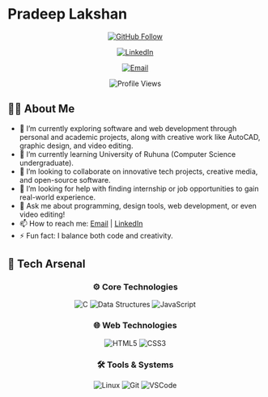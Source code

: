 # Pradeep Lakshan

<p align="center">
  
  <a href="https://github.com/bandaraHmpl">
    <img src="https://img.shields.io/github/followers/your_github_username?label=Follow&style=social" alt="GitHub Follow">
  </a>

</p>

<p align="center">
  
  <a href="https://linkedin.com/in/bandaraHmpl">
    <img src="https://img.shields.io/badge/LinkedIn-0077B5?style=flat&logo=linkedin&logoColor=white" alt="LinkedIn">
  </a>

</p>

<p align="center">
  
  <a href="mailto:lakshanbandara455@gmail.com">
    <img src="https://img.shields.io/badge/Email-D14836?style=flat&logo=gmail&logoColor=white" alt="Email">
  </a>

</p>

<p align="center">
  
  <img src="https://komarev.com/ghpvc/?username=bandaraHmpl&color=blue" alt="Profile Views">

</p>

## 👨‍💻 About Me
- 🔭 I’m currently exploring software and web development through personal and academic projects, along with creative work like AutoCAD, graphic design, and video editing.
- 🌱 I’m currently learning University of Ruhuna (Computer Science undergraduate).
- 👯 I’m looking to collaborate on innovative tech projects, creative media, and open-source software.
- 🤔 I’m looking for help with finding internship or job opportunities to gain real-world experience.
- 💬 Ask me about programming, design tools, web development, or even video editing!
- 📫 How to reach me: [Email](mailto:lakshanbandara455@gmail.com) | [LinkedIn](https://linkedin.com/in/bandaraHmpl)
- ⚡ Fun fact: I balance both code and creativity.

## 🧰 Tech Arsenal

<div align="center">

### ⚙️ Core Technologies
![C](https://img.shields.io/badge/C-00599C?style=for-the-badge&logo=c&logoColor=white)
![Data Structures](https://img.shields.io/badge/DATA%20STRUCTURES-8E44AD?style=for-the-badge&logo=databricks&logoColor=white)
![JavaScript](https://img.shields.io/badge/JAVASCRIPT-F7DF1E?style=for-the-badge&logo=javascript&logoColor=black)

### 🌐 Web Technologies
![HTML5](https://img.shields.io/badge/HTML5-E34F26?style=for-the-badge&logo=html5&logoColor=white)
![CSS3](https://img.shields.io/badge/CSS3-1572B6?style=for-the-badge&logo=css3&logoColor=white)

### 🛠 Tools & Systems
![Linux](https://img.shields.io/badge/LINUX-FCC624?style=for-the-badge&logo=linux&logoColor=black)
![Git](https://img.shields.io/badge/GIT-F05032?style=for-the-badge&logo=git&logoColor=white)
![VSCode](https://img.shields.io/badge/VSCODE-007ACC?style=for-the-badge&logo=visualstudiocode&logoColor=white)

</div>
